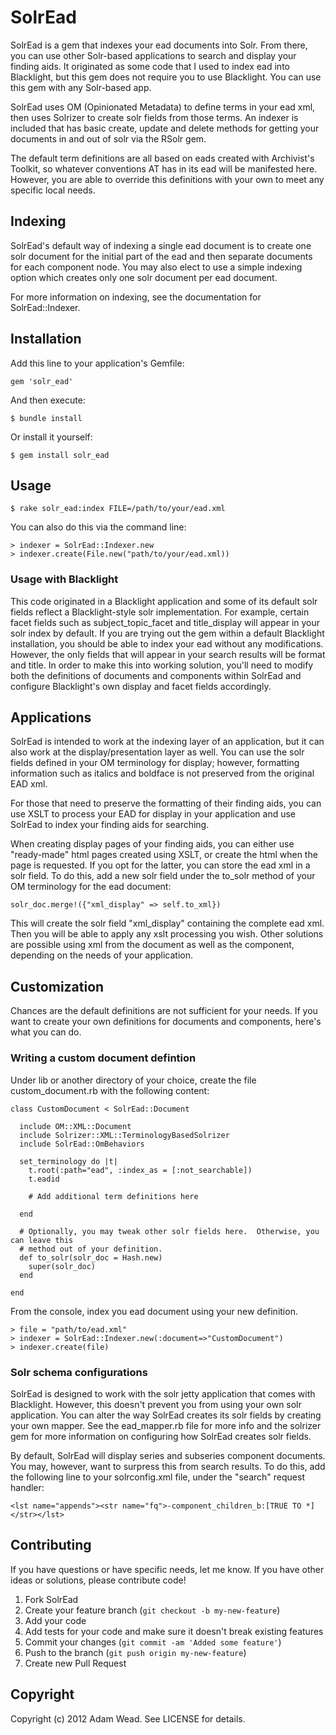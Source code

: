 # SolrEad

SolrEad is a gem that indexes your ead documents into Solr.  From there, you can use other
Solr-based applications to search and display your finding aids.  It originated as some
code that I used to index ead into Blacklight, but this gem does not require you to use
Blacklight.  You can use this gem with any Solr-based app.

SolrEad uses OM (Opinionated Metadata) to define terms in your ead xml, then uses Solrizer
to create solr fields from those terms.  An indexer is included that has basic create,
update and delete methods for getting your documents in and out of solr via the RSolr gem.

The default term definitions are all based on eads created with Archivist's Toolkit, so
whatever conventions AT has in its ead will be manifested here.  However, you are able to
override this definitions with your own to meet any specific local needs.

## Indexing

SolrEad's default way of indexing a single ead document is to create one solr document for
the initial part of the ead and then separate documents for each component node.  You may
also elect to use a simple indexing option which creates only one solr document per ead
document.

For more information on indexing, see the documentation for SolrEad::Indexer.

## Installation

Add this line to your application's Gemfile:

    gem 'solr_ead'

And then execute:

    $ bundle install

Or install it yourself:

    $ gem install solr_ead

## Usage

    $ rake solr_ead:index FILE=/path/to/your/ead.xml

You can also do this via the command line:

    > indexer = SolrEad::Indexer.new
    > indexer.create(File.new("path/to/your/ead.xml))

### Usage with Blacklight

This code originated in a Blacklight application and some of its default solr fields
reflect a Blacklight-style solr implementation.  For example, certain facet fields such as
subject_topic_facet and title_display will appear in your solr index by default.  If you
are trying out the gem within a default Blacklight installation, you should be able to
index your ead without any modifications.  However, the only fields that will appear in
your search results will be format and title.  In order to make this into working
solution, you'll need to modify both the definitions of documents and components within
SolrEad and configure Blacklight's own display and facet fields accordingly.

## Applications

SolrEad is intended to work at the indexing layer of an application, but it can also work
at the display/presentation layer as well.  You can use the solr fields defined in your OM
terminology for display; however, formatting information such as italics and boldface is
not preserved from the original EAD xml.

For those that need to preserve the formatting of their finding aids, you can use XSLT to
process your EAD for display in your application and use SolrEad to index your finding
aids for searching.

When creating display pages of your finding aids, you can either use "ready-made" html
pages created using XSLT, or create the html when the page is requested.  If you opt for
the latter, you can store the ead xml in a solr field.  To do this, add a new solr field
under the to_solr method of your OM terminology for the ead document:

    solr_doc.merge!({"xml_display" => self.to_xml})

This will create the solr field "xml_display" containing the complete ead xml. Then you
will be able to apply any xslt processing you wish.  Other solutions are possible using
xml from the document as well as the component, depending on the needs of your
application.

## Customization

Chances are the default definitions are not sufficient for your needs.  If you want to
create your own definitions for documents and components, here's what you can do.

### Writing a custom document defintion

Under lib or another directory of your choice, create the file custom_document.rb with the
following content:

    class CustomDocument < SolrEad::Document

      include OM::XML::Document
      include Solrizer::XML::TerminologyBasedSolrizer
      include SolrEad::OmBehaviors

      set_terminology do |t|
        t.root(:path="ead", :index_as = [:not_searchable])
        t.eadid

        # Add additional term definitions here

      end

      # Optionally, you may tweak other solr fields here.  Otherwise, you can leave this
      # method out of your definition.
      def to_solr(solr_doc = Hash.new)
        super(solr_doc)
      end

    end

From the console, index you ead document using your new definition.

    > file = "path/to/ead.xml"
    > indexer = SolrEad::Indexer.new(:document=>"CustomDocument")
    > indexer.create(file)

### Solr schema configurations

SolrEad is designed to work with the solr jetty application that comes with Blacklight.
However, this doesn't prevent you from using your own solr application.  You can alter the
way SolrEad creates its solr fields by creating your own mapper.  See the ead_mapper.rb
file for more info and the solrizer gem for more information on configuring how SolrEad
creates solr fields.

By default, SolrEad will display series and subseries component documents.  You may,
however, want to surpress this from search results.  To do this, add the following line to
your solrconfig.xml file, under the "search" request handler:

    <lst name="appends"><str name="fq">-component_children_b:[TRUE TO *]</str></lst>

## Contributing

If you have questions or have specific needs, let me know. If you have other ideas or
solutions, please contribute code!

1. Fork SolrEad
2. Create your feature branch (`git checkout -b my-new-feature`)
3. Add your code
4. Add tests for your code and make sure it doesn't break existing features
5. Commit your changes (`git commit -am 'Added some feature'`)
6. Push to the branch (`git push origin my-new-feature`)
7. Create new Pull Request

## Copyright

Copyright (c) 2012 Adam Wead. See LICENSE for details.
